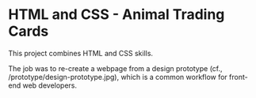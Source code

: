 # HTML and CSS - Animal Trading Cards

This project combines HTML and CSS skills.

The job was to re-create a webpage from a design prototype (cf., /prototype/design-prototype.jpg), which is a common workflow for front-end web developers.